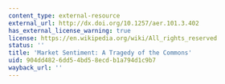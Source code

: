 ```yaml
---
content_type: external-resource
external_url: http://dx.doi.org/10.1257/aer.101.3.402
has_external_license_warning: true
license: https://en.wikipedia.org/wiki/All_rights_reserved
status: ''
title: 'Market Sentiment: A Tragedy of the Commons'
uid: 904dd482-6dd5-4bd5-8ecd-b1a794d1c9b7
wayback_url: ''
---
```

